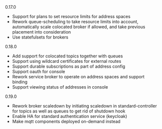 0.17.0
* Support for plans to set resource limits for address spaces
* Rework queue-scheduling to take resource limits into account, automatically scale colocated
  broker if allowed, and take previous placement into consideration
* Use statefulsets for brokers

0.18.0
* Add support for colocated topics together with queues
* Support using wildcard certificates for external routes
* Support durable subscriptions as part of address config
* Support oauth for console
* Rework service broker to operate on address spaces and support binding
* Support viewing status of addresses in console

0.19.0
* Rework broker scaledown by initiating scaledown in standard-controller for topics as well as queues to get rid of shutdown hook
* Enable HA for standard authentication service (keycloak) 
* Make mqtt components deployed on-demand instead

















































































































































































































































































































































































































































































































































































































































































































































































































































































